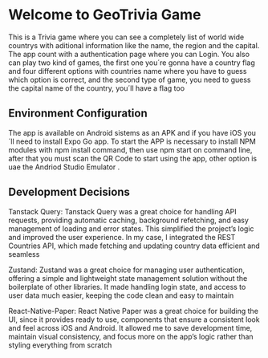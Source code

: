 # Welcome to GeoTrivia Game

This is a Trivia game where you can see a completely list of world wide countrys with aditional information like the name, the region and the capital.
The app count with a authentication page where you can Login.
You also can play two kind of games, the first one you´re gonna have a country flag and four different options with countries name where you have to guess which option is correct, and the second type of game, you need to guess the capital name of the country, you´ll have a flag too

## Environment Configuration

The app is available on Android sistems as an APK and if you have iOS you´ll need to install Expo Go app.
To start the APP is necessary to install NPM modules with npm install command, then use npm start on command line, after that you must scan the QR Code to start using the app, other option is uae the Andriod Studio Emulator .

## Development Decisions

Tanstack Query:
Tanstack Query was a great choice for handling API requests, providing automatic caching, background refetching, and easy management of loading and error states. This simplified the project’s logic and improved the user experience. In my case, I integrated the REST Countries API, which made fetching and updating country data efficient and seamless

Zustand:
Zustand was a great choice for managing user authentication, offering a simple and lightweight state management solution without the boilerplate of other libraries. It made handling login state, and access to user data much easier, keeping the code clean and easy to maintain

React-Native-Paper:
React Native Paper was a great choice for building the UI, since it provides ready to use, components that ensure a consistent look and feel across iOS and Android. It allowed me to save development time, maintain visual consistency, and focus more on the app’s logic rather than styling everything from scratch

